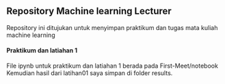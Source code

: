 ## Repository Machine learning Lecturer
Repository ini ditujukan untuk menyimpan praktikum dan tugas mata kuliah machine learning

#### Praktikum dan latiahan 1
File ipynb untuk praktikum dan latiahan 1 berada pada First-Meet/notebook
Kemudian hasil dari latihan01 saya simpan di folder results.